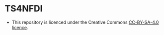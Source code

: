 # TS4NFDI

- This repository is licenced under the Creative Commons [CC-BY-SA-4.0 licence](https://creativecommons.org/licenses/by-sa/4.0/).
